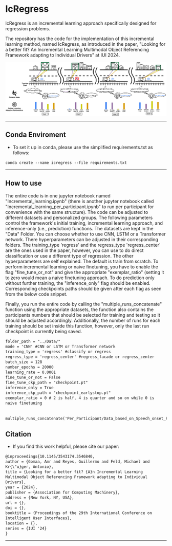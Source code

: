 # IcRegress #

IcRegress is an incremental learning approach specifically designed for regression problems.

The repository has the code for the implementation of this incremental learning method, named IcRegress, as introduced in the paper, "Looking for a better fit? An Incremental Learning Multimodal Object Referencing Framework adapting to Individual Drivers" at IUI 2024.

![alt text](https://github.com/amrgomaaelhady/IcRegress/blob/main/Fig.png)

- - -

## Conda Enviroment ##
- To set it up in conda, please use the simplified requirements.txt as follows:
```
conda create --name icregress --file requirements.txt
```
- - -

## How to use ##

The entire code is in one jupyter notebook named "Incremental_learning.ipynb" (there is another jupyter notebook called "Incremental_learning_per_participant.ipynb" to run per participant for convenience with the same structure). The code can be adjusted to different datasets and personalized groups.
The following parameters control the framework's initial training, incremental learning approach, and inference-only (i.e., prediction) functions. The datasets are kept in the "Data" Folder. 
You can choose whether to use CNN, LSTM or a Transformer network. There hyperparameters can be adjusted in their corresponding folders.
The training_type 'regress' and the regress_type 'regress_center' are the ones used in the paper, however, you can use to do direct classification or use a different type of regression.
The other hyperparameters are self explained. The default is train from scratch. To perform incremental learning or naive finetuning, you have to enable the flag "fine_tune_or_not" and give the appropriate "exemplar_ratio" (setting it to zero would mean a naive finetuning approach. To do prediction only without further training, the "inference_only" flag should be enabled. Corresponding checkpoints paths should be given after each flag as seen from the below code snippet.

Finally, you run the entire code by calling the "multiple_runs_concatenate" function using the appropriate datasets, the function also contains the participants numbers that should be selected for training and testing so it should be adjusted accordingly. Additionally, the number of runs for each training should be set inside this function, however, only the last run checkpoint is currently being saved.

```
folder_path = "../Data/"
mode = 'CNN' #CNN or LSTM or Transformer network
training_type = 'regress' #classify or regress
regress_type = 'regress_center' #regress_facade or regress_center
batch_size = 128
number_epochs = 20000
learning_rate = 0.0001
fine_tune_or_not = False
fine_tune_ckp_path = "checkpoint.pt"
inference_only = True
inference_ckp_path = "checkpoint_earlystop.pt"
exemplar_ratio = 0 # 2 is half, 4 is quarter and so on while 0 is naive finetuning


multiple_runs_concatenate('Per_Participant/Data_based_on_Speech_onset_P74.csv','/Data_based_on_Speech_onset.csv','y_train_indeces_priotirized.csv')

```

## Citation ##

- If you find this work helpful, please cite our paper:
```
@inproceedings{10.1145/3543174.3546840,
author = {Gomaa, Amr and Reyes, Guillermo and Feld, Michael and Kr{\"u}ger, Antonio},
title = {Looking for a better fit? {A}n Incremental Learning Multimodal Object Referencing Framework adapting to Individual Drivers},
year = {2024},
publisher = {Association for Computing Machinery},
address = {New York, NY, USA},
url = {},
doi = {},
booktitle = {Proceedings of the 29th International Conference on Intelligent User Interfaces},
location = {},
series = {IUI '24}
}

```
- - -
